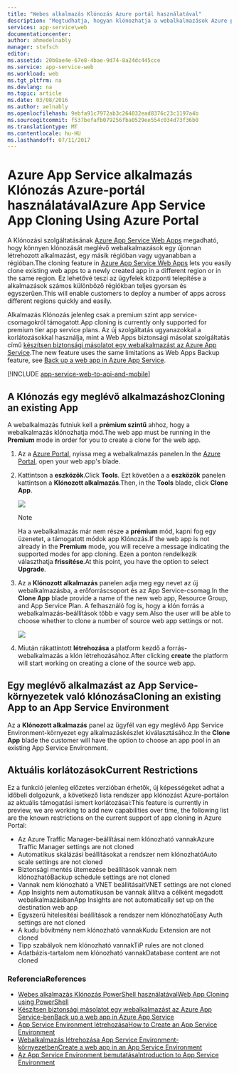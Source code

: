 ```yaml
---
title: "Webes alkalmazás Klónozás Azure portál használatával"
description: "Megtudhatja, hogyan klónozhatja a webalkalmazások Azure portál segítségével új webes alkalmazásokhoz."
services: app-service\web
documentationcenter: 
author: ahmedelnably
manager: stefsch
editor: 
ms.assetid: 20b0ae4e-67e8-4bae-9d74-8a24dc445cce
ms.service: app-service-web
ms.workload: web
ms.tgt_pltfrm: na
ms.devlang: na
ms.topic: article
ms.date: 03/08/2016
ms.author: aelnably
ms.openlocfilehash: 9ebfa91c7972ab3c264032ead8376c23c1197a4b
ms.sourcegitcommit: f537befafb079256fba0529ee554c034d73f36b0
ms.translationtype: MT
ms.contentlocale: hu-HU
ms.lasthandoff: 07/11/2017
---
```

# <a name="azure-app-service-app-cloning-using-azure-portal"></a><span data-ttu-id="1a3d2-103">Azure App Service alkalmazás Klónozás Azure-portál használatával</span><span class="sxs-lookup"><span data-stu-id="1a3d2-103">Azure App Service App Cloning Using Azure Portal</span></span>
<span data-ttu-id="1a3d2-104">A Klónozási szolgáltatásának [Azure App Service Web Apps](http://go.microsoft.com/fwlink/?LinkId=529714) megadható, hogy könnyen klónozását meglévő webalkalmazások egy újonnan létrehozott alkalmazást, egy másik régióban vagy ugyanabban a régióban.</span><span class="sxs-lookup"><span data-stu-id="1a3d2-104">The cloning feature in [Azure App Service Web Apps](http://go.microsoft.com/fwlink/?LinkId=529714) lets you easily clone existing web apps to a newly created app in a different region or in the same region.</span></span> <span data-ttu-id="1a3d2-105">Ez lehetővé teszi az ügyfelek központi telepítése a alkalmazások számos különböző régiókban teljes gyorsan és egyszerűen.</span><span class="sxs-lookup"><span data-stu-id="1a3d2-105">This will enable customers to deploy a number of apps across different regions quickly and easily.</span></span>

<span data-ttu-id="1a3d2-106">Alkalmazás Klónozás jelenleg csak a premium szint app service-csomagokról támogatott.</span><span class="sxs-lookup"><span data-stu-id="1a3d2-106">App cloning is currently only supported for premium tier app service plans.</span></span> <span data-ttu-id="1a3d2-107">Az új szolgáltatás ugyanazokkal a korlátozásokkal használja, mint a Web Apps biztonsági másolat szolgáltatás című [készítsen biztonsági másolatot egy webalkalmazást az Azure App Service](web-sites-backup.md).</span><span class="sxs-lookup"><span data-stu-id="1a3d2-107">The new feature uses the same limitations as Web Apps Backup feature, see [Back up a web app in Azure App Service](web-sites-backup.md).</span></span>

[!INCLUDE [app-service-web-to-api-and-mobile](../../includes/app-service-web-to-api-and-mobile.md)]

## <a name="cloning-an-existing-app"></a><span data-ttu-id="1a3d2-108">A Klónozás egy meglévő alkalmazáshoz</span><span class="sxs-lookup"><span data-stu-id="1a3d2-108">Cloning an existing App</span></span>
<span data-ttu-id="1a3d2-109">A webalkalmazás futniuk kell a **prémium szintű** ahhoz, hogy a webalkalmazás klónozhatja mód.</span><span class="sxs-lookup"><span data-stu-id="1a3d2-109">The web app must be running in the **Premium** mode in order for you to create a clone for the web app.</span></span>

1. <span data-ttu-id="1a3d2-110">Az a [Azure Portal](https://portal.azure.com/), nyissa meg a webalkalmazás panelen.</span><span class="sxs-lookup"><span data-stu-id="1a3d2-110">In the [Azure Portal](https://portal.azure.com/), open your web app's blade.</span></span>
2. <span data-ttu-id="1a3d2-111">Kattintson a **eszközök**.</span><span class="sxs-lookup"><span data-stu-id="1a3d2-111">Click **Tools**.</span></span> <span data-ttu-id="1a3d2-112">Ezt követően a a **eszközök** panelen kattintson a **Klónozott alkalmazás**.</span><span class="sxs-lookup"><span data-stu-id="1a3d2-112">Then, in the **Tools** blade, click **Clone App**.</span></span>
   
    ![][1]
   
   > [!NOTE]
   > <span data-ttu-id="1a3d2-113">Ha a webalkalmazás már nem része a **prémium** mód, kapni fog egy üzenetet, a támogatott módok app Klónozás.</span><span class="sxs-lookup"><span data-stu-id="1a3d2-113">If the web app is not already in the **Premium** mode, you will receive a message indicating the supported modes for app cloning.</span></span> <span data-ttu-id="1a3d2-114">Ezen a ponton rendelkezik választhatja **frissítése**.</span><span class="sxs-lookup"><span data-stu-id="1a3d2-114">At this point, you have the option to select **Upgrade**.</span></span>
   > 
   > 
3. <span data-ttu-id="1a3d2-115">Az a **Klónozott alkalmazás** panelen adja meg egy nevet az új webalkalmazásba, a erőforráscsoport és az App Service-csomag.</span><span class="sxs-lookup"><span data-stu-id="1a3d2-115">In the **Clone App** blade provide a name of the new web app, Resource Group, and App Service Plan.</span></span> <span data-ttu-id="1a3d2-116">A felhasználó fog is, hogy a klón forrás a webalkalmazás-beállítások több e vagy sem.</span><span class="sxs-lookup"><span data-stu-id="1a3d2-116">Also the user will be able to choose whether to clone a number of source web app settings or not.</span></span>
   
    ![][2]
4. <span data-ttu-id="1a3d2-117">Miután rákattintott **létrehozása** a platform kezdő a forrás-webalkalmazás a klón létrehozásához.</span><span class="sxs-lookup"><span data-stu-id="1a3d2-117">After clicking **create** the platform will start working on creating a clone of the source web app.</span></span>

## <a name="cloning-an-existing-app-to-an-app-service-environment"></a><span data-ttu-id="1a3d2-118">Egy meglévő alkalmazást az App Service-környezetek való klónozása</span><span class="sxs-lookup"><span data-stu-id="1a3d2-118">Cloning an existing App to an App Service Environment</span></span>
<span data-ttu-id="1a3d2-119">Az a **Klónozott alkalmazás** panel az ügyfél van egy meglévő App Service Environment-környezet egy alkalmazáskészlet kiválasztásához.</span><span class="sxs-lookup"><span data-stu-id="1a3d2-119">In the **Clone App** blade the customer will have the option to choose an app pool in an existing App Service Environment.</span></span>

## <a name="current-restrictions"></a><span data-ttu-id="1a3d2-120">Aktuális korlátozások</span><span class="sxs-lookup"><span data-stu-id="1a3d2-120">Current Restrictions</span></span>
<span data-ttu-id="1a3d2-121">Ez a funkció jelenleg előzetes verzióban érhetők, új képességeket adhat a időbeli dolgozunk, a következő lista rendszer app klónozást Azure-portálon az aktuális támogatási ismert korlátozásai:</span><span class="sxs-lookup"><span data-stu-id="1a3d2-121">This feature is currently in preview, we are working to add new capabilities over time, the following list are the known restrictions on the current support of app cloning in Azure Portal:</span></span>

* <span data-ttu-id="1a3d2-122">Az Azure Traffic Manager-beállításai nem klónozható vannak</span><span class="sxs-lookup"><span data-stu-id="1a3d2-122">Azure Traffic Manager settings are not cloned</span></span>
* <span data-ttu-id="1a3d2-123">Automatikus skálázási beállításokat a rendszer nem klónozható</span><span class="sxs-lookup"><span data-stu-id="1a3d2-123">Auto scale settings are not cloned</span></span>
* <span data-ttu-id="1a3d2-124">Biztonsági mentés ütemezése beállítások vannak nem klónozható</span><span class="sxs-lookup"><span data-stu-id="1a3d2-124">Backup schedule settings are not cloned</span></span>
* <span data-ttu-id="1a3d2-125">Vannak nem klónozható a VNET beállításait</span><span class="sxs-lookup"><span data-stu-id="1a3d2-125">VNET settings are not cloned</span></span>
* <span data-ttu-id="1a3d2-126">App Insights nem automatikusan be vannak állítva a célként megadott webalkalmazásban</span><span class="sxs-lookup"><span data-stu-id="1a3d2-126">App Insights are not automatically set up on the destination web app</span></span>
* <span data-ttu-id="1a3d2-127">Egyszerű hitelesítési beállítások a rendszer nem klónozható</span><span class="sxs-lookup"><span data-stu-id="1a3d2-127">Easy Auth settings are not cloned</span></span>
* <span data-ttu-id="1a3d2-128">A kudu bővítmény nem klónozható vannak</span><span class="sxs-lookup"><span data-stu-id="1a3d2-128">Kudu Extension are not cloned</span></span>
* <span data-ttu-id="1a3d2-129">Tipp szabályok nem klónozható vannak</span><span class="sxs-lookup"><span data-stu-id="1a3d2-129">TiP rules are not cloned</span></span>
* <span data-ttu-id="1a3d2-130">Adatbázis-tartalom nem klónozható vannak</span><span class="sxs-lookup"><span data-stu-id="1a3d2-130">Database content are not cloned</span></span>

### <a name="references"></a><span data-ttu-id="1a3d2-131">Referencia</span><span class="sxs-lookup"><span data-stu-id="1a3d2-131">References</span></span>
* [<span data-ttu-id="1a3d2-132">Webes alkalmazás Klónozás PowerShell használatával</span><span class="sxs-lookup"><span data-stu-id="1a3d2-132">Web App Cloning using PowerShell</span></span>](app-service-web-app-cloning.md)
* [<span data-ttu-id="1a3d2-133">Készítsen biztonsági másolatot egy webalkalmazást az Azure App Service-ben</span><span class="sxs-lookup"><span data-stu-id="1a3d2-133">Back up a web app in Azure App Service</span></span>](web-sites-backup.md)
* [<span data-ttu-id="1a3d2-134">App Service Environment létrehozása</span><span class="sxs-lookup"><span data-stu-id="1a3d2-134">How to Create an App Service Environment</span></span>](app-service-web-how-to-create-an-app-service-environment.md)
* [<span data-ttu-id="1a3d2-135">Webalkalmazás létrehozása App Service Environment-környezetben</span><span class="sxs-lookup"><span data-stu-id="1a3d2-135">Create a web app in an App Service Environment</span></span>](app-service-web-how-to-create-a-web-app-in-an-ase.md)
* [<span data-ttu-id="1a3d2-136">Az App Service Environment bemutatása</span><span class="sxs-lookup"><span data-stu-id="1a3d2-136">Introduction to App Service Environment</span></span>](app-service-app-service-environment-intro.md)

<!--Image references-->
[1]: ./media/app-service-web-app-cloning-portal/CloningBlade.png
[2]: ./media/app-service-web-app-cloning-portal/CloneSettings.png
